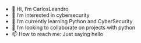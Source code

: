 - 👋 Hi, I’m CarlosLeandro
- 👀 I’m interested in cybersecurity
- 🌱 I’m currently learning Python and CyberSecurity
- 💞️ I’m looking to collaborate on projects with python
- 📫 How to reach me: Just saying hello 
